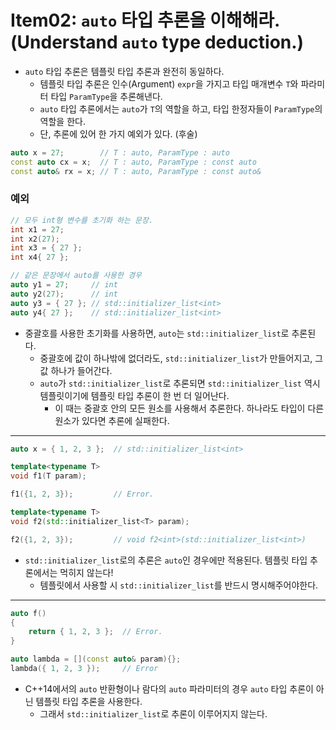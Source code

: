 Item02: `auto` 타입 추론을 이해해라. (Understand `auto` type deduction.)
===
- `auto` 타입 추론은 템플릿 타입 추론과 완전히 동일하다.
  - 템플릿 타입 추론은 인수(Argument) `expr`을 가지고 타입 매개변수 `T`와 파라미터 타입 `ParamType`을 추론해낸다.
  - `auto` 타입 추론에서는 `auto`가 `T`의 역할을 하고, 타입 한정자들이 `ParamType`의 역할을 한다.
  - 단, 추론에 있어 한 가지 예외가 있다. (후술)

```C++
auto x = 27;        // T : auto, ParamType : auto
const auto cx = x;  // T : auto, ParamType : const auto
const auto& rx = x; // T : auto, ParamType : const auto&
```

### 예외
```C++
// 모두 int형 변수를 초기화 하는 문장.
int x1 = 27;
int x2(27);
int x3 = { 27 };
int x4{ 27 };

// 같은 문장에서 auto를 사용한 경우
auto y1 = 27;     // int
auto y2(27);      // int
auto y3 = { 27 }; // std::initializer_list<int>
auto y4{ 27 };    // std::initializer_list<int>
```
* 중괄호를 사용한 초기화를 사용하면, `auto`는 `std::initializer_list`로 추론된다.
  - 중괄호에 값이 하나밖에 없더라도, `std::initializer_list`가 만들어지고, 그 값 하나가 들어간다.
  - `auto`가 `std::initializer_list`로 추론되면 `std::initializer_list` 역시 템플릿이기에 템플릿 타입 추론이 한 번 더 일어난다.
    - 이 때는 중괄호 안의 모든 원소를 사용해서 추론한다. 하나라도 타입이 다른 원소가 있다면 추론에 실패한다.

----------

```C++
auto x = { 1, 2, 3 };  // std::initializer_list<int>

template<typename T>
void f1(T param);

f1({1, 2, 3});         // Error.

template<typename T>
void f2(std::initializer_list<T> param);

f2({1, 2, 3});         // void f2<int>(std::initializer_list<int>)
```
* `std::initializer_list`로의 추론은 `auto`인 경우에만 적용된다. 템플릿 타입 추론에서는 먹히지 않는다!
  - 템플릿에서 사용할 시 `std::initializer_list`를 반드시 명시해주어야한다.

----------

```C++
auto f()
{
    return { 1, 2, 3 };  // Error.
}

auto lambda = [](const auto& param){};
lambda({ 1, 2, 3 });     // Error
```
* C++14에서의 `auto` 반환형이나 람다의 `auto` 파라미터의 경우 `auto` 타입 추론이 아닌 템플릿 타입 추론을 사용한다.
  - 그래서 `std::initializer_list`로 추론이 이루어지지 않는다.
